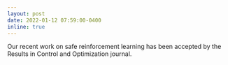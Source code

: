 ```yaml
---
layout: post
date: 2022-01-12 07:59:00-0400
inline: true
---
```


Our recent work on safe reinforcement learning has been accepted by the Results in Control and Optimization journal. 
